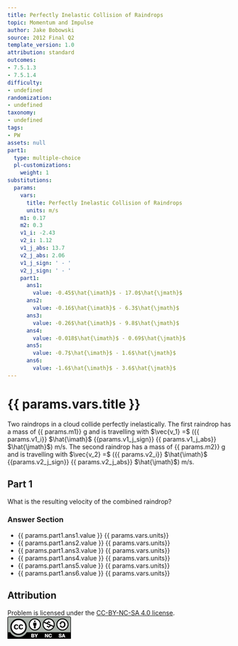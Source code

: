 ```yaml
---
title: Perfectly Inelastic Collision of Raindrops
topic: Momentum and Impulse
author: Jake Bobowski
source: 2012 Final Q2
template_version: 1.0
attribution: standard
outcomes:
- 7.5.1.3
- 7.5.1.4
difficulty:
- undefined
randomization:
- undefined
taxonomy:
- undefined
tags:
- PW
assets: null
part1:
  type: multiple-choice
  pl-customizations:
    weight: 1
substitutions:
  params:
    vars:
      title: Perfectly Inelastic Collision of Raindrops
      units: m/s
    m1: 0.17
    m2: 0.3
    v1_i: -2.43
    v2_i: 1.12
    v1_j_abs: 13.7
    v2_j_abs: 2.06
    v1_j_sign: ' - '
    v2_j_sign: ' - '
    part1:
      ans1:
        value: -0.45$\hat{\imath}$ - 17.0$\hat{\jmath}$
      ans2:
        value: -0.16$\hat{\imath}$ - 6.3$\hat{\jmath}$
      ans3:
        value: -0.26$\hat{\imath}$ - 9.8$\hat{\jmath}$
      ans4:
        value: -0.018$\hat{\imath}$ - 0.69$\hat{\jmath}$
      ans5:
        value: -0.7$\hat{\imath}$ - 1.6$\hat{\jmath}$
      ans6:
        value: -1.6$\hat{\imath}$ - 3.6$\hat{\jmath}$
---
```

# {{ params.vars.title }}
Two raindrops in a cloud collide perfectly inelastically. The first raindrop has a mass of {{ params.m1}} g and is travelling with $\vec{v_1} =$ ({{ params.v1_i}} $\hat{\imath}$ {{params.v1_j_sign}} {{ params.v1_j_abs}} $\hat{\jmath}$) m/s.
The second raindrop has a mass of {{ params.m2}} g and is travelling with $\vec{v_2} =$ ({{ params.v2_i}} $\hat{\imath}$ {{params.v2_j_sign}} {{ params.v2_j_abs}} $\hat{\jmath}$) m/s.

## Part 1

What is the resulting velocity of the combined raindrop?

### Answer Section

- {{ params.part1.ans1.value }} {{ params.vars.units}}
- {{ params.part1.ans2.value }} {{ params.vars.units}}
- {{ params.part1.ans3.value }} {{ params.vars.units}}
- {{ params.part1.ans4.value }} {{ params.vars.units}}
- {{ params.part1.ans5.value }} {{ params.vars.units}}
- {{ params.part1.ans6.value }} {{ params.vars.units}}

## Attribution

Problem is licensed under the [CC-BY-NC-SA 4.0 license](https://creativecommons.org/licenses/by-nc-sa/4.0/).<br> ![The Creative Commons 4.0 license requiring attribution-BY, non-commercial-NC, and share-alike-SA license.](https://raw.githubusercontent.com/firasm/bits/master/by-nc-sa.png)